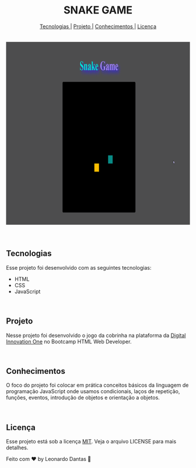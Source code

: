 <h1 align="center"> SNAKE GAME </h1>

<nav align="center">
          <a href="#Technologies">Tecnologias </a>|
          <a href="#Project">Projeto </a>|
          <a href="#knowledge">Conhecimentos </a>|
          <a href="#license">Licença</a>
        </nav>

<br>
<br>

<div align="center" >
<img src="images/gif.gif" height="500" alt="Gif game">
</div>

<br>
<br>

<h2 id="Technologies"> Tecnologias </h2>

Esse projeto foi desenvolvido com as seguintes tecnologias:

- HTML
- CSS
- JavaScript

<br>

<h2 id="Project"> Projeto </h2>

Nesse projeto foi desenvolvido o jogo da cobrinha na plataforma da <a href="digitalinnovation.one/">Digital Innovation One</a> no Bootcamp HTML Web Developer.

<br>

<h2 id="knowledge"> Conhecimentos </h2>

O foco do projeto foi colocar em prática conceitos básicos da linguagem de programação JavaScript onde usamos condicionais, laços de repetição, funções, eventos, introdução de objetos e orientação a objetos.

<br>

<h2 id="license"> Licença </h2>
Esse projeto está sob a licença <a href="https://choosealicense.com/licenses/mit//">MIT</a>. Veja o arquivo LICENSE para mais detalhes.

Feito com ♥ by Leonardo Dantas 👋
